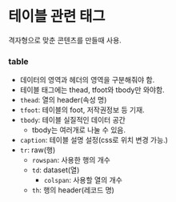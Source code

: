 # 테이블 관련 태그

격자형으로 맞춘 콘텐츠를 만들때 사용.

### table

+ 데이터의 영역과 헤더의 영역을 구분해줘야 함.
+ 테이블 태그에는 thead, tfoot와 tbody만 와야함.
+ `thead`: 열의 header(속성 명)
+ `tfoot`: 테이블의 foot, 저작권정보 등 기재.
+ `tbody`: 테이블 실질적인 데이터 공간
  + tbody는 여러개로 나눌 수 있음.
+ `caption`: 테이블 설명 설정(css로 위치 변경 가능.)
+ `tr`: raw(행)
  + `rowspan`: 사용한 행의 개수
  + `td`: dataset(열)
    + `colspan`: 사용할 열의 개수
  + `th`: 행의 header(레코드 명)
